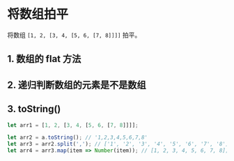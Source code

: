 # 将数组拍平

将数组 `[1, 2, [3, 4, [5, 6, [7, 8]]]]` 拍平。

## 1. 数组的 flat 方法

## 2. 递归判断数组的元素是不是数组

## 3. toString()

```javascript
let arr1 = [1, 2, [3, 4, [5, 6, [7, 8]]]];

let arr2 = a.toString(); // '1,2,3,4,5,6,7,8'
let arr3 = arr2.split(','); // ['1', '2', '3', '4', '5', '6', '7', '8'];
let arr4 = arr3.map(item => Number(item)); // [1, 2, 3, 4, 5, 6, 7, 8];
```